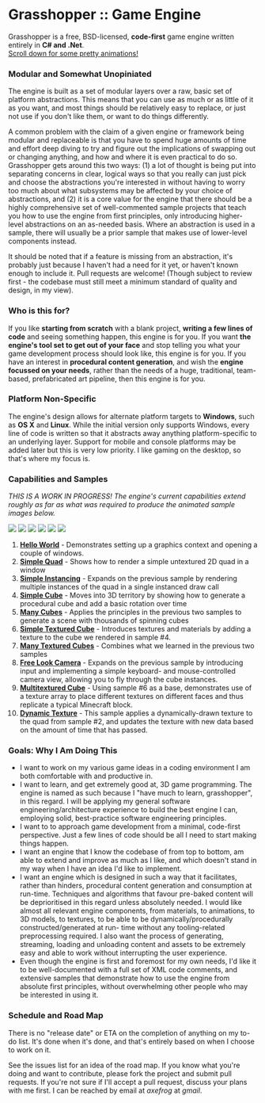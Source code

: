 # Grasshopper :: Game Engine

Grasshopper is a free, BSD-licensed, **code-first** game engine written entirely in **C# and .Net**.  
[Scroll down for some pretty animations!](#capabilities-and-samples)

### Modular and Somewhat Unopiniated

The engine is built as a set of modular layers over a raw, basic set of platform abstractions. This
means that you can use as much or as little of it as you want, and most things should be relatively
easy to replace, or just not use if you don't like them, or want to do things differently.

A common problem with the claim of a given engine or framework being modular and replaceable is that
you have to spend huge amounts of time and effort deep diving to try and figure out the implications
of swapping out or changing anything, and how and where it is even practical to do so. Grasshopper
gets around this two ways: (1) a lot of thought is being put into separating concerns in clear,
logical ways so that you really can just pick and choose the abstractions you're interested in without
having to worry too much about what subsystems may be affected by your choice of abstractions, and
(2) it is a core value for the engine that there should be a highly comprehensive set of well-commented sample projects
that teach you how to use the engine from first principles, only introducing higher-level abstractions
on an as-needed basis. Where an abstraction is used in a sample, there will usually be a prior sample that
makes use of lower-level components instead.

It should be noted that if a feature is missing from an abstraction, it's probably just because I haven't
had a need for it yet, or haven't known enough to include it. Pull requests are welcome! (Though subject
to review first - the codebase must still meet a minimum standard of quality and design, in my view).

### Who is this for?

If you like **starting from scratch** with a blank project, **writing a few lines of code** and seeing something happen,
this engine is for you. If you want **the engine's tool set to get out of your face** and stop telling
you what your game development process should look like, this engine is for you. If you have an
interest in **procedural content generation**, and wish the **engine focussed on your needs**, rather than
the needs of a huge, traditional, team-based, prefabricated art pipeline, then this engine is for you.

### Platform Non-Specific

The engine's design allows for alternate platform targets to **Windows**, such as **OS X** and **Linux**. While
the initial version only supports Windows, every line of code is written so that it abstracts away
anything platform-specific to an underlying layer. Support for mobile and console platforms may be added later
but this is very low priority. I like gaming on the desktop, so that's where my focus is.

### Capabilities and Samples

*THIS IS A WORK IN PROGRESS! The engine's current capabilities extend roughly as far as what was
required to produce the animated sample images below.*

![](https://raw.github.com/axefrog/Grasshopper/master/samples/Images/cube-rainbow.gif)
![](https://raw.github.com/axefrog/Grasshopper/master/samples/Images/cube.gif)
![](https://raw.github.com/axefrog/Grasshopper/master/samples/Images/cubes-rainbow.gif)
![](https://raw.github.com/axefrog/Grasshopper/master/samples/Images/cubes.gif)
![](https://raw.github.com/axefrog/Grasshopper/master/samples/Images/cubes-freelook.gif)
![](https://raw.github.com/axefrog/Grasshopper/master/samples/Images/cube-multitexture.gif)

1. **[Hello World](https://github.com/axefrog/Grasshopper/tree/master/samples/Core/01.%20HelloWorld)** - Demonstrates setting up a graphics context and opening a couple of windows.
2. **[Simple Quad](https://github.com/axefrog/Grasshopper/tree/master/samples/Core/02.%20SimpleQuad)** - Shows how to render a simple untextured 2D quad in a window
3. **[Simple Instancing](https://github.com/axefrog/Grasshopper/tree/master/samples/Core/04.%20SimpleInstancing)** - Expands on the previous sample by rendering multiple instances of the quad in a single instanced draw call
4. **[Simple Cube](https://github.com/axefrog/Grasshopper/tree/master/samples/Core/04.%20SimpleCube)** - Moves into 3D territory by showing how to generate a procedural cube and add a basic rotation over time
5. **[Many Cubes](https://github.com/axefrog/Grasshopper/tree/master/samples/Core/05.%20ManyCubes)** - Applies the principles in the previous two samples to generate a scene with thousands of spinning cubes
6. **[Simple Textured Cube](https://github.com/axefrog/Grasshopper/tree/master/samples/Core/06.%20SimpleTexturedCube)** - Introduces textures and materials by adding a texture to the cube we rendered in sample #4.
7. **[Many Textured Cubes](https://github.com/axefrog/Grasshopper/tree/master/samples/Core/07.%20ManyTexturedCubes)** - Combines what we learned in the previous two samples
8. **[Free Look Camera](https://github.com/axefrog/Grasshopper/tree/master/samples/Core/08.%20FreeLookCamera)** - Expands on the previous sample by introducing input and implementing a simple keyboard- and mouse-controlled camera view, allowing you to fly through the cube instances.
9. **[Multitextured Cube](https://github.com/axefrog/Grasshopper/tree/master/samples/Core/09.%20MultiTexturedCube)** - Using sample #6 as a base, demonstrates use of a texture array to place different textures on different faces and thus replicate a typical Minecraft block.
10. **[Dynamic Texture](https://github.com/axefrog/Grasshopper/tree/master/samples/Core/10.%20DynamicTexture)** - This sample applies a dynamically-drawn texture to the quad from sample #2, and updates the texture with new data based on the amount of time that has passed.

### Goals: Why I Am Doing This

* I want to work on my various game ideas in a coding environment I am both
  comfortable with and productive in.
* I want to learn, and get extremely good at, 3D game programming. The engine is
  named as such because I "have much to learn, grasshopper", in this regard. I
  will be applying my general software engineering/architecture experience to build
  the best engine I can, employing solid, best-practice software engineering principles.
* I want to to approach game development from a minimal, code-first perspective.
  Just a few lines of code should be all I need to start making things happen.
* I want an engine that I know the codebase of from top to bottom, am able to
  extend and improve as much as I like, and which doesn't stand in my way when
  I have an idea I'd like to implement.
* I want an engine which is designed in such a way that it facilitates, rather
  than hinders, procedural content generation and consumption at run-time. Techniques and algorithms that
  favour pre-baked content will be deprioritised in this regard unless absolutely needed.
  I would like almost all relevant engine components, from materials, to animations,
  to 3D models, to textures, to be able to be dynamically/procedurally constructed/generated at run-
  time without any tooling-related preprocessing required. I also want the process of generating, streaming, loading and unloading
  content and assets to be extremely easy and able to work without interrupting the user experience.
* Even though the engine is first and foremost for my own needs, I'd like it to
  be well-documented with a full set of XML code comments, and extensive samples
  that demonstrate how to use the engine from absolute first principles, without
  overwhelming other people who may be interested in using it.

### Schedule and Road Map

There is no "release date" or ETA on the completion of anything on my to-do list.
It's done when it's done, and that's entirely based on when I choose to work on it.

See the issues list for an idea of the road map. If you know what you're doing and
want to contribute, please fork the project and submit pull requests. If you're not
sure if I'll accept a pull request, discuss your plans with me first. I can be reached
by email at *axefrog* at *gmail*.
